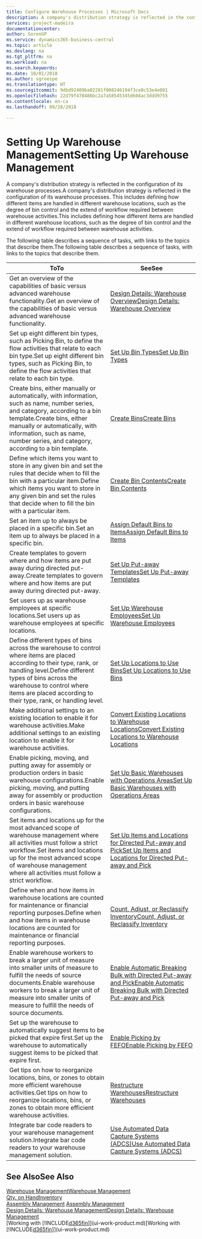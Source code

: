 ```yaml
---
title: Configure Warehouse Processes | Microsoft Docs
description: A company's distribution strategy is reflected in the configuration of its warehouse processes. This includes defining how different items are handled in different warehouse locations, such as the degree of bin control and the extend of workflow required between warehouse activities.
services: project-madeira
documentationcenter: 
author: SorenGP
ms.service: dynamics365-business-central
ms.topic: article
ms.devlang: na
ms.tgt_pltfrm: na
ms.workload: na
ms.search.keywords: 
ms.date: 10/01/2018
ms.author: sgroespe
ms.translationtype: HT
ms.sourcegitcommit: 9dbd92409ba02281f008246194f3ce0c53e4e001
ms.openlocfilehash: 22d79f478486bc2a7a58545345d604ac3ddd9755
ms.contentlocale: en-ca
ms.lasthandoff: 09/28/2018

---
```

# <a name="setting-up-warehouse-management"></a><span data-ttu-id="ee1c0-104">Setting Up Warehouse Management</span><span class="sxs-lookup"><span data-stu-id="ee1c0-104">Setting Up Warehouse Management</span></span>
<span data-ttu-id="ee1c0-105">A company's distribution strategy is reflected in the configuration of its warehouse processes.</span><span class="sxs-lookup"><span data-stu-id="ee1c0-105">A company's distribution strategy is reflected in the configuration of its warehouse processes.</span></span> <span data-ttu-id="ee1c0-106">This includes defining how different items are handled in different warehouse locations, such as the degree of bin control and the extend of workflow required between warehouse activities.</span><span class="sxs-lookup"><span data-stu-id="ee1c0-106">This includes defining how different items are handled in different warehouse locations, such as the degree of bin control and the extend of workflow required between warehouse activities.</span></span>  

 <span data-ttu-id="ee1c0-107">The following table describes a sequence of tasks, with links to the topics that describe them.</span><span class="sxs-lookup"><span data-stu-id="ee1c0-107">The following table describes a sequence of tasks, with links to the topics that describe them.</span></span>   

|<span data-ttu-id="ee1c0-108">**To**</span><span class="sxs-lookup"><span data-stu-id="ee1c0-108">**To**</span></span>|<span data-ttu-id="ee1c0-109">**See**</span><span class="sxs-lookup"><span data-stu-id="ee1c0-109">**See**</span></span>|  
|------------|-------------|  
|<span data-ttu-id="ee1c0-110">Get an overview of the capabilities of basic versus advanced warehouse functionality.</span><span class="sxs-lookup"><span data-stu-id="ee1c0-110">Get an overview of the capabilities of basic versus advanced warehouse functionality.</span></span>|[<span data-ttu-id="ee1c0-111">Design Details: Warehouse Overview</span><span class="sxs-lookup"><span data-stu-id="ee1c0-111">Design Details: Warehouse Overview</span></span>](design-details-warehouse-overview.md)|  
|<span data-ttu-id="ee1c0-112">Set up eight different bin types, such as Picking Bin, to define the flow activities that relate to each bin type.</span><span class="sxs-lookup"><span data-stu-id="ee1c0-112">Set up eight different bin types, such as Picking Bin, to define the flow activities that relate to each bin type.</span></span>|[<span data-ttu-id="ee1c0-113">Set Up Bin Types</span><span class="sxs-lookup"><span data-stu-id="ee1c0-113">Set Up Bin Types</span></span>](warehouse-how-to-set-up-bin-types.md)|  
|<span data-ttu-id="ee1c0-114">Create bins, either manually or automatically, with information, such as name, number series, and category, according to a bin template.</span><span class="sxs-lookup"><span data-stu-id="ee1c0-114">Create bins, either manually or automatically, with information, such as name, number series, and category, according to a bin template.</span></span>|[<span data-ttu-id="ee1c0-115">Create Bins</span><span class="sxs-lookup"><span data-stu-id="ee1c0-115">Create Bins</span></span>](warehouse-how-to-create-individual-bins.md)|  
|<span data-ttu-id="ee1c0-116">Define which items you want to store in any given bin and set the rules that decide when to fill the bin with a particular item.</span><span class="sxs-lookup"><span data-stu-id="ee1c0-116">Define which items you want to store in any given bin and set the rules that decide when to fill the bin with a particular item.</span></span>|[<span data-ttu-id="ee1c0-117">Create Bin Contents</span><span class="sxs-lookup"><span data-stu-id="ee1c0-117">Create Bin Contents</span></span>](warehouse-how-to-set-up-bin-contents.md)|  
|<span data-ttu-id="ee1c0-118">Set an item up to always be placed in a specific bin.</span><span class="sxs-lookup"><span data-stu-id="ee1c0-118">Set an item up to always be placed in a specific bin.</span></span>|[<span data-ttu-id="ee1c0-119">Assign Default Bins to Items</span><span class="sxs-lookup"><span data-stu-id="ee1c0-119">Assign Default Bins to Items</span></span>](warehouse-how-to-assign-default-bins-to-items.md)|
|<span data-ttu-id="ee1c0-120">Create templates to govern where and how items are put away during directed put-away.</span><span class="sxs-lookup"><span data-stu-id="ee1c0-120">Create templates to govern where and how items are put away during directed put-away.</span></span>|[<span data-ttu-id="ee1c0-121">Set Up Put-away Templates</span><span class="sxs-lookup"><span data-stu-id="ee1c0-121">Set Up Put-away Templates</span></span>](warehouse-how-to-set-up-put-away-templates.md)|
|<span data-ttu-id="ee1c0-122">Set users up as warehouse employees at specific locations.</span><span class="sxs-lookup"><span data-stu-id="ee1c0-122">Set users up as warehouse employees at specific locations.</span></span>|[<span data-ttu-id="ee1c0-123">Set Up Warehouse Employees</span><span class="sxs-lookup"><span data-stu-id="ee1c0-123">Set Up Warehouse Employees</span></span>](warehouse-how-to-set-up-warehouse-employees.md)|
|<span data-ttu-id="ee1c0-124">Define different types of bins across the warehouse to control where items are placed according to their type, rank, or handling level.</span><span class="sxs-lookup"><span data-stu-id="ee1c0-124">Define different types of bins across the warehouse to control where items are placed according to their type, rank, or handling level.</span></span>|[<span data-ttu-id="ee1c0-125">Set Up Locations to Use Bins</span><span class="sxs-lookup"><span data-stu-id="ee1c0-125">Set Up Locations to Use Bins</span></span>](warehouse-how-to-set-up-locations-to-use-bins.md)|
|<span data-ttu-id="ee1c0-126">Make additional settings to an existing location to enable it for warehouse activities.</span><span class="sxs-lookup"><span data-stu-id="ee1c0-126">Make additional settings to an existing location to enable it for warehouse activities.</span></span>|[<span data-ttu-id="ee1c0-127">Convert Existing Locations to Warehouse Locations</span><span class="sxs-lookup"><span data-stu-id="ee1c0-127">Convert Existing Locations to Warehouse Locations</span></span>](warehouse-how-to-convert-existing-locations-to-warehouse-locations.md)|
|<span data-ttu-id="ee1c0-128">Enable picking, moving, and putting away for assembly or production orders in basic warehouse configurations.</span><span class="sxs-lookup"><span data-stu-id="ee1c0-128">Enable picking, moving, and putting away for assembly or production orders in basic warehouse configurations.</span></span>|[<span data-ttu-id="ee1c0-129">Set Up Basic Warehouses with Operations Areas</span><span class="sxs-lookup"><span data-stu-id="ee1c0-129">Set Up Basic Warehouses with Operations Areas</span></span>](warehouse-how-to-set-up-basic-warehouses-with-operations-areas.md)|  
|<span data-ttu-id="ee1c0-130">Set items and locations up for the most advanced scope of warehouse management where all activities must follow a strict workflow.</span><span class="sxs-lookup"><span data-stu-id="ee1c0-130">Set items and locations up for the most advanced scope of warehouse management where all activities must follow a strict workflow.</span></span>|[<span data-ttu-id="ee1c0-131">Set Up Items and Locations for Directed Put-away and Pick</span><span class="sxs-lookup"><span data-stu-id="ee1c0-131">Set Up Items and Locations for Directed Put-away and Pick</span></span>](warehouse-how-to-set-up-items-for-directed-put-away-and-pick.md)|  
|<span data-ttu-id="ee1c0-132">Define when and how items in warehouse locations are counted for maintenance or financial reporting purposes.</span><span class="sxs-lookup"><span data-stu-id="ee1c0-132">Define when and how items in warehouse locations are counted for maintenance or financial reporting purposes.</span></span>|[<span data-ttu-id="ee1c0-133">Count, Adjust, or Reclassify Inventory</span><span class="sxs-lookup"><span data-stu-id="ee1c0-133">Count, Adjust, or Reclassify Inventory</span></span>](inventory-how-count-adjust-reclassify.md)|
|<span data-ttu-id="ee1c0-134">Enable warehouse workers to break a larger unit of measure into smaller units of measure to fulfill the needs of source documents.</span><span class="sxs-lookup"><span data-stu-id="ee1c0-134">Enable warehouse workers to break a larger unit of measure into smaller units of measure to fulfill the needs of source documents.</span></span>|[<span data-ttu-id="ee1c0-135">Enable Automatic Breaking Bulk with Directed Put-away and Pick</span><span class="sxs-lookup"><span data-stu-id="ee1c0-135">Enable Automatic Breaking Bulk with Directed Put-away and Pick</span></span>](warehouse-enable-automatic-breaking-bulk-with-directed-put-away-and-pick.md)|  
|<span data-ttu-id="ee1c0-136">Set up the warehouse to automatically suggest items to be picked that expire first.</span><span class="sxs-lookup"><span data-stu-id="ee1c0-136">Set up the warehouse to automatically suggest items to be picked that expire first.</span></span>|[<span data-ttu-id="ee1c0-137">Enable Picking by FEFO</span><span class="sxs-lookup"><span data-stu-id="ee1c0-137">Enable Picking by FEFO</span></span>](warehouse-picking-by-fefo.md)|
|<span data-ttu-id="ee1c0-138">Get tips on how to reorganize locations, bins, or zones to obtain more efficient warehouse activities.</span><span class="sxs-lookup"><span data-stu-id="ee1c0-138">Get tips on how to reorganize locations, bins, or zones to obtain more efficient warehouse activities.</span></span>|[<span data-ttu-id="ee1c0-139">Restructure Warehouses</span><span class="sxs-lookup"><span data-stu-id="ee1c0-139">Restructure Warehouses</span></span>](warehouse-how-to-restructure-warehouses.md)|
|<span data-ttu-id="ee1c0-140">Integrate bar code readers to your warehouse management solution.</span><span class="sxs-lookup"><span data-stu-id="ee1c0-140">Integrate bar code readers to your warehouse management solution.</span></span>|[<span data-ttu-id="ee1c0-141">Use Automated Data Capture Systems (ADCS)</span><span class="sxs-lookup"><span data-stu-id="ee1c0-141">Use Automated Data Capture Systems (ADCS)</span></span>](warehouse-use-automated-data-capture-systems-adcs.md)|

## <a name="see-also"></a><span data-ttu-id="ee1c0-142">See Also</span><span class="sxs-lookup"><span data-stu-id="ee1c0-142">See Also</span></span>  
[<span data-ttu-id="ee1c0-143">Warehouse Management</span><span class="sxs-lookup"><span data-stu-id="ee1c0-143">Warehouse Management</span></span>](warehouse-manage-warehouse.md)  
[<span data-ttu-id="ee1c0-144">Qty. on Hand</span><span class="sxs-lookup"><span data-stu-id="ee1c0-144">Inventory</span></span>](inventory-manage-inventory.md)  
<span data-ttu-id="ee1c0-145">[Assembly Management](assembly-assemble-items.md)  </span><span class="sxs-lookup"><span data-stu-id="ee1c0-145">[Assembly Management](assembly-assemble-items.md)  </span></span>  
[<span data-ttu-id="ee1c0-146">Design Details: Warehouse Management</span><span class="sxs-lookup"><span data-stu-id="ee1c0-146">Design Details: Warehouse Management</span></span>](design-details-warehouse-management.md)  
<span data-ttu-id="ee1c0-147">[Working with [!INCLUDE[d365fin](includes/d365fin_md.md)]](ui-work-product.md)</span><span class="sxs-lookup"><span data-stu-id="ee1c0-147">[Working with [!INCLUDE[d365fin](includes/d365fin_md.md)]](ui-work-product.md)</span></span>

